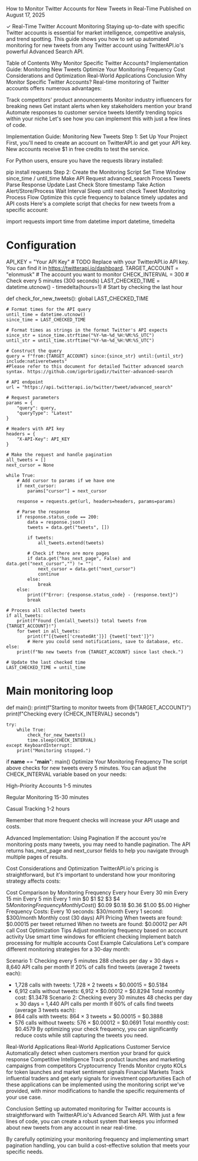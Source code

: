 How to Monitor Twitter Accounts for New Tweets in Real-Time
Published on August 17, 2025

✓
Real-Time Twitter Account Monitoring
Staying up-to-date with specific Twitter accounts is essential for market intelligence, competitive analysis, and trend spotting. This guide shows you how to set up automated monitoring for new tweets from any Twitter account using TwitterAPI.io's powerful Advanced Search API.

Table of Contents
Why Monitor Specific Twitter Accounts?
Implementation Guide: Monitoring New Tweets
Optimize Your Monitoring Frequency
Cost Considerations and Optimization
Real-World Applications
Conclusion
Why Monitor Specific Twitter Accounts?
Real-time monitoring of Twitter accounts offers numerous advantages:

Track competitors' product announcements
Monitor industry influencers for breaking news
Get instant alerts when key stakeholders mention your brand
Automate responses to customer service tweets
Identify trending topics within your niche
Let's see how you can implement this with just a few lines of code.

Implementation Guide: Monitoring New Tweets
Step 1: Set Up Your Project
First, you'll need to create an account on TwitterAPI.io and get your API key. New accounts receive $1 in free credits to test the service.

For Python users, ensure you have the requests library installed:

pip install requests
Step 2: Create the Monitoring Script
Set Time Window
since_time / until_time
Make API Request
advanced_search
Process Tweets
Parse Response
Update Last Check
Store timestamp
Take Action
Alert/Store/Process
Wait Interval
Sleep until next check
Tweet Monitoring Process Flow
Optimize this cycle frequency to balance timely updates and API costs
Here's a complete script that checks for new tweets from a specific account:

import requests
import time
from datetime import datetime, timedelta

# Configuration
API_KEY = "Your API Key"  # TODO Replace with your TwitterAPI.io API key. You can find it in https://twitterapi.io/dashboard.
TARGET_ACCOUNT = "elonmusk"  # The account you want to monitor
CHECK_INTERVAL = 300  # Check every 5 minutes (300 seconds)
LAST_CHECKED_TIME = datetime.utcnow() - timedelta(hours=1)  # Start by checking the last hour

def check_for_new_tweets():
    global LAST_CHECKED_TIME
    
    # Format times for the API query
    until_time = datetime.utcnow()
    since_time = LAST_CHECKED_TIME
    
    # Format times as strings in the format Twitter's API expects
    since_str = since_time.strftime("%Y-%m-%d_%H:%M:%S_UTC")
    until_str = until_time.strftime("%Y-%m-%d_%H:%M:%S_UTC")
    
    # Construct the query
    query = f"from:{TARGET_ACCOUNT} since:{since_str} until:{until_str} include:nativeretweets"
    #Please refer to this document for detailed Twitter advanced search syntax. https://github.com/igorbrigadir/twitter-advanced-search
    
    # API endpoint
    url = "https://api.twitterapi.io/twitter/tweet/advanced_search"
    
    # Request parameters
    params = {
        "query": query,
        "queryType": "Latest"
    }
    
    # Headers with API key
    headers = {
        "X-API-Key": API_KEY
    }
    
    # Make the request and handle pagination
    all_tweets = []
    next_cursor = None
    
    while True:
        # Add cursor to params if we have one
        if next_cursor:
            params["cursor"] = next_cursor
            
        response = requests.get(url, headers=headers, params=params)
        
        # Parse the response
        if response.status_code == 200:
            data = response.json()
            tweets = data.get("tweets", [])
            
            if tweets:
                all_tweets.extend(tweets)
            
            # Check if there are more pages
            if data.get("has_next_page", False) and data.get("next_cursor","") != "":
                next_cursor = data.get("next_cursor")
                continue
            else:
                break
        else:
            print(f"Error: {response.status_code} - {response.text}")
            break
            
    # Process all collected tweets
    if all_tweets:
        print(f"Found {len(all_tweets)} total tweets from {TARGET_ACCOUNT}!")
        for tweet in all_tweets:
            print(f"[{tweet['createdAt']}] {tweet['text']}")
            # Here you could send notifications, save to database, etc.
    else:
        print(f"No new tweets from {TARGET_ACCOUNT} since last check.")
    
    # Update the last checked time
    LAST_CHECKED_TIME = until_time

# Main monitoring loop
def main():
    print(f"Starting to monitor tweets from @{TARGET_ACCOUNT}")
    print(f"Checking every {CHECK_INTERVAL} seconds")
    
    try:
        while True:
            check_for_new_tweets()
            time.sleep(CHECK_INTERVAL)
    except KeyboardInterrupt:
        print("Monitoring stopped.")

if __name__ == "__main__":
    main()
Optimize Your Monitoring Frequency
The script above checks for new tweets every 5 minutes. You can adjust the CHECK_INTERVAL variable based on your needs:

High-Priority Accounts
1-5 minutes

Regular Monitoring
15-30 minutes

Casual Tracking
1-2 hours

Remember that more frequent checks will increase your API usage and costs.

Advanced Implementation: Using Pagination
If the account you're monitoring posts many tweets, you may need to handle pagination. The API returns has_next_page and next_cursor fields to help you navigate through multiple pages of results.

Cost Considerations and Optimization
TwitterAPI.io's pricing is straightforward, but it's important to understand how your monitoring strategy affects costs:

Cost Comparison by Monitoring Frequency
Every hour
Every 30 min
Every 15 min
Every 5 min
Every 1 min
$0
$1
$2
$3
$4
$5
Monitoring Frequency
Monthly Cost ($)
$0.09
$0.18
$0.36
$1.00
$5.00
Higher Frequency Costs:
Every 10 seconds: $30/month
Every 1 second: $300/month
Monthly cost (30 days)
API Pricing
When tweets are found: $0.00015 per tweet returned
When no tweets are found: $0.00012 per API call
Cost Optimization Tips
Adjust monitoring frequency based on account activity
Use smart time windows for efficient checking
Implement batch processing for multiple accounts
Cost Example Calculations
Let's compare different monitoring strategies for a 30-day month:

Scenario 1: Checking every 5 minutes
288 checks per day × 30 days = 8,640 API calls per month
If 20% of calls find tweets (average 2 tweets each):
- 1,728 calls with tweets: 1,728 × 2 tweets × $0.00015 = $0.5184
- 6,912 calls without tweets: 6,912 × $0.00012 = $0.8294
Total monthly cost: $1.3478
Scenario 2: Checking every 30 minutes
48 checks per day × 30 days = 1,440 API calls per month
If 60% of calls find tweets (average 3 tweets each):
- 864 calls with tweets: 864 × 3 tweets × $0.00015 = $0.3888
- 576 calls without tweets: 576 × $0.00012 = $0.0691
Total monthly cost: $0.4579
By optimizing your check frequency, you can significantly reduce costs while still capturing the tweets you need.

Real-World Applications
Real-World Applications
Customer Service
Automatically detect when
customers mention your
brand for quick response
Competitive Intelligence
Track product launches
and marketing campaigns
from competitors
Cryptocurrency Trends
Monitor crypto KOLs for
token launches and market
sentiment signals
Financial Markets
Track influential traders
and get early signals for
investment opportunities
Each of these applications can be implemented using the monitoring script we've provided, with minor modifications to handle the specific requirements of your use case.

Conclusion
Setting up automated monitoring for Twitter accounts is straightforward with TwitterAPI.io's Advanced Search API. With just a few lines of code, you can create a robust system that keeps you informed about new tweets from any account in near real-time.

By carefully optimizing your monitoring frequency and implementing smart pagination handling, you can build a cost-effective solution that meets your specific needs.